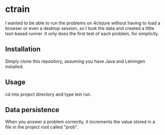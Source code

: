 # ctrain

I wanted to be able to run the problems on 4clojure without having to load a browser or even a desktop session, so I took the data and created a little text-based runner. It only does the first test of each problem, for simplicity. 

## Installation

Simply clone this repository, assuming you have Java and Leiningen installed.

## Usage

cd into project directory and type lein run.

## Data persistence

When you answer a problem correctly, it increments the value stored in a file in the project root called "prob".
